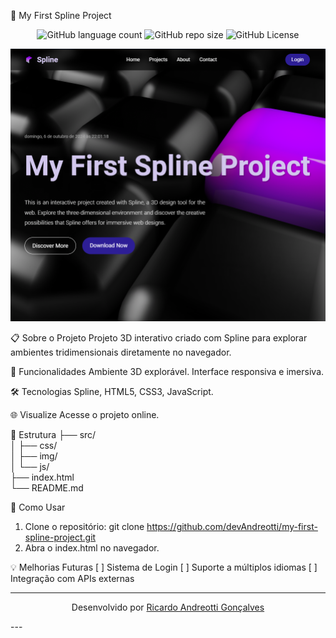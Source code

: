 🎨 My First Spline Project

<p align="center">
  <!-- Contador de linguagens do GitHub -->
  <img alt="GitHub language count" src="https://img.shields.io/github/languages/count/devAndreotti/my-first-spline-project?color=FFF&labelColor=2d1e96&style=flat-square">
  <!-- Tamanho do repositório no GitHub -->
  <img alt="GitHub repo size" src="https://img.shields.io/github/repo-size/devAndreotti/my-first-spline-project?color=FFF&labelColor=2d1e96&style=flat-square">
  <!-- Licença do GitHub -->
  <img alt="GitHub License" src="https://img.shields.io/github/license/devAndreotti/devAndreotti?color=FFF&labelColor=4bae4f&style=flat-square">
</p>

<div align="center">
  <img src="./src/img/project/desktop-project.png" alt="Projeto visto em um desktop">
</div>

📋 Sobre o Projeto
Projeto 3D interativo criado com Spline para explorar ambientes tridimensionais diretamente no navegador.

🚀 Funcionalidades
Ambiente 3D explorável.
Interface responsiva e imersiva.


🛠 Tecnologias
Spline, HTML5, CSS3, JavaScript.


🌐 Visualize
Acesse o projeto online.

📂 Estrutura
├── src/                    
│   ├── css/                
│   ├── img/                
│   └── js/                 
├── index.html              
└── README.md

🧭 Como Usar
1. Clone o repositório:
git clone https://github.com/devAndreotti/my-first-spline-project.git
2. Abra o index.html no navegador.


💡 Melhorias Futuras
[ ] Sistema de Login
[ ] Suporte a múltiplos idiomas
[ ] Integração com APIs externas



---

<p align="center">Desenvolvido por <a href="https://github.com/devAndreotti">Ricardo Andreotti Gonçalves</a></p>
---
